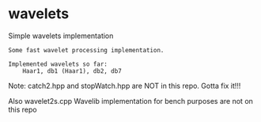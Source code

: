 # wavelets
Simple wavelets implementation

```
Some fast wavelet processing implementation.

Implemented wavelets so far:
    Haar1, db1 (Haar1), db2, db7
```

Note: catch2.hpp and stopWatch.hpp are NOT in this repo.
Gotta fix it!!!

Also wavelet2s.cpp Wavelib implementation for bench purposes are not on this repo

